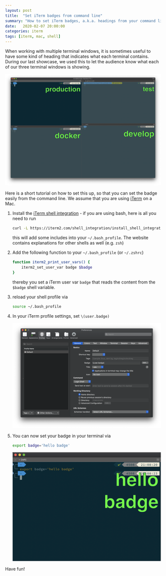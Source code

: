 ```yaml
---
layout: post
title:  "Set iTerm badges from command line"
summary: "How to set iTerm badges, a.k.a. headings from your command line"
date:   2020-02-07 20:00:00
categories: iterm
tags: [iterm, mac, shell]
---
```


When working with multiple terminal windows, it is sometimes useful to have some kind of heading that indicates what each terminal contains. During our last showcase, we used this to let the audience know what each of our three terminal windows is showing.

![iterm badges](/assets/images/iterm/iterm-badges.png)

Here is a short tutorial on how to set this up, so that you can set the badge easily from the command line. We assume that you are using [iTerm](https://iterm2.com/) on a Mac.

1. Install the [iTerm shell integration](https://iterm2.com/documentation-shell-integration.html) - if you are using bash, here is all you need to run

   ```bash
   curl -L https://iterm2.com/shell_integration/install_shell_integration.sh | bash
   ```

   this will add some includes into your `~/.bash_profile`. The website contains explanations for other shells as well (e.g. `zsh`)

2. Add the following function to your `~/.bash_profile` (or `~/.zshrc`)

   ```bash
   function iterm2_print_user_vars() {
       iterm2_set_user_var badge $badge
   }
   ```

   thereby you set a iTerm user var `badge` that reads the content from the `$badge` shell variable.

3. reload your shell profile via

   ```bash
   source ~/.bash_profile
   ```

3. In your iTerm profile settings, set `\(user.badge)`

   ![iTerm profile settings for the badge](/assets/images/iterm/iterm-badge-settings.png)

5. You can now set your badge in your terminal via

   ```bash
   export badge='hello badge'
   ```

   ![set badge in terminal](/assets/images/iterm/iterm-badge.png)

Have fun!